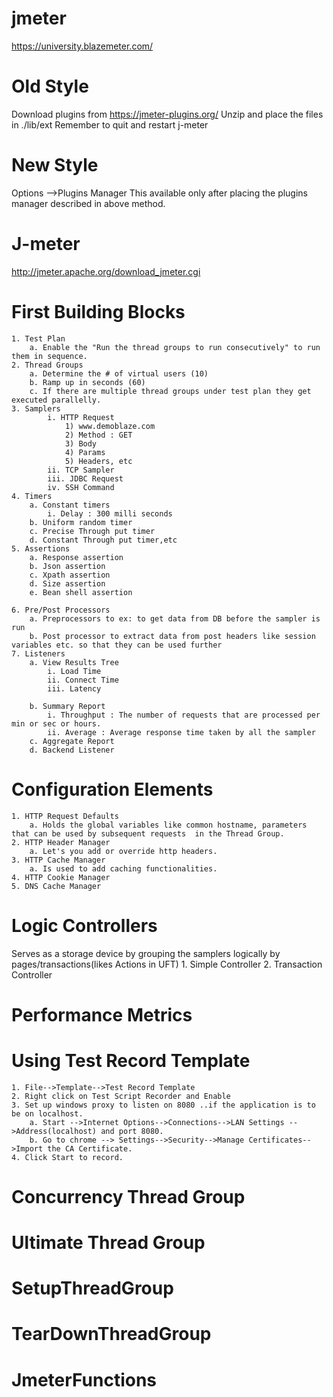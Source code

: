 # jmeter
https://university.blazemeter.com/

# Old Style
Download plugins from https://jmeter-plugins.org/
Unzip and place the files in ./lib/ext
Remember to quit and restart j-meter

# New Style
Options -->Plugins Manager
This available only after placing the plugins manager described in above method.

# J-meter
http://jmeter.apache.org/download_jmeter.cgi

# First Building Blocks
	1. Test Plan
		a. Enable the "Run the thread groups to run consecutively" to run them in sequence.
	2. Thread Groups
		a. Determine the # of virtual users (10)
		b. Ramp up in seconds (60)
		c. If there are multiple thread groups under test plan they get executed parallelly.
	3. Samplers
			i. HTTP Request
				1) www.demoblaze.com
				2) Method : GET
				3) Body
				4) Params
				5) Headers, etc
			ii. TCP Sampler
			iii. JDBC Request
			iv. SSH Command
	4. Timers
		a. Constant timers
			i. Delay : 300 milli seconds
		b. Uniform random timer
		c. Precise Through put timer
		d. Constant Through put timer,etc
	5. Assertions
		a. Response assertion
		b. Json assertion
		c. Xpath assertion
		d. Size assertion
		e. Bean shell assertion
		
	6. Pre/Post Processors
		a. Preprocessors to ex: to get data from DB before the sampler is run
		b. Post processor to extract data from post headers like session variables etc. so that they can be used further
	7. Listeners
		a. View Results Tree
			i. Load Time
			ii. Connect Time
			iii. Latency
			
		b. Summary Report
			i. Throughput : The number of requests that are processed per min or sec or hours.
			ii. Average : Average response time taken by all the sampler
		c. Aggregate Report
		d. Backend Listener
		
# Configuration Elements
	1. HTTP Request Defaults
		a. Holds the global variables like common hostname, parameters that can be used by subsequent requests  in the Thread Group.
	2. HTTP Header Manager
		a. Let's you add or override http headers.
	3. HTTP Cache Manager
		a. Is used to add caching functionalities.
	4. HTTP Cookie Manager
	5. DNS Cache Manager
	
# Logic Controllers
Serves as a storage device by grouping the samplers logically by pages/transactions(likes Actions in UFT)
	1. Simple Controller
	2. Transaction Controller

# Performance Metrics

# Using Test Record Template
	1. File-->Template-->Test Record Template
	2. Right click on Test Script Recorder and Enable
	3. Set up windows proxy to listen on 8080 ..if the application is to be on localhost.
		a. Start -->Internet Options-->Connections-->LAN Settings -->Address(localhost) and port 8080.
		b. Go to chrome --> Settings-->Security-->Manage Certificates-->Import the CA Certificate.
	4. Click Start to record.

# Concurrency Thread Group
# Ultimate Thread Group
# SetupThreadGroup
# TearDownThreadGroup

# JmeterFunctions
